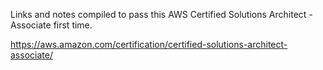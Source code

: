 Links and notes compiled to pass this AWS Certified Solutions Architect - Associate first time.

https://aws.amazon.com/certification/certified-solutions-architect-associate/ 
